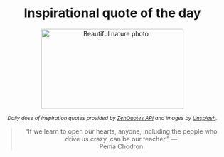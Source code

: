 
<div align="center">

# Inspirational quote of the day

<img src="./data/photo.jpeg" alt="Beautiful nature photo" width="320" height="180">

<sub><i>Daily dose of inspiration quotes provided by [ZenQuotes API](https://zenquotes.io/) and images by [Unsplash](https://unsplash.com/).</i></sub>


<blockquote>&ldquo;If we learn to open our hearts, anyone, including the people who drive us crazy, can be our teacher.&rdquo; &mdash; <footer>Pema Chodron</footer></blockquote>

</div>
